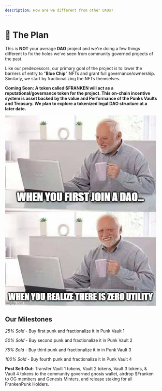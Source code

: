 ```yaml
---
description: How are we different from other DAOs?
---
```


# 🎯 The Plan

This is **NOT** your average **DAO** project and we're doing a few things different to fix the holes we've seen from community governed projects of the past.

Like our predecessors, our primary goal of the project is to lower the barriers of entry to "**Blue Chip**" NFTs and grant full governance/ownership. Similarly, we start by fractionalizing the NFTs themselves.

**Coming Soon: A token called $FRANKEN will act as a reputational/governance token for the project. This on-chain incentive system is asset backed by the value and Performance of the Punks Vaults and Treasury. We plan to explore a tokenized legal DAO structure at a later date.**&#x20;

![](../../.gitbook/assets/meme2.jpg)

## Our Milestones

_25% Sold_ - Buy first punk and fractionalize it in Punk Vault 1

_50% Sold_ - Buy second punk and fractionalize it in Punk Vault 2

_75% Sold_ - Buy third punk and fractionalize it in in Punk Vault 3

_100% Sold_ - Buy fourth punk and fractionalize it in Punk Vault 4

**Post Sell-Out:** Transfer Vault 1 tokens, Vault 2 tokens, Vault 3 tokens, & Vault 4 tokens to the community governed gnosis wallet, airdrop $Franken to OG members and Genesis Minters, and release staking for all FrankenPunk Holders.
